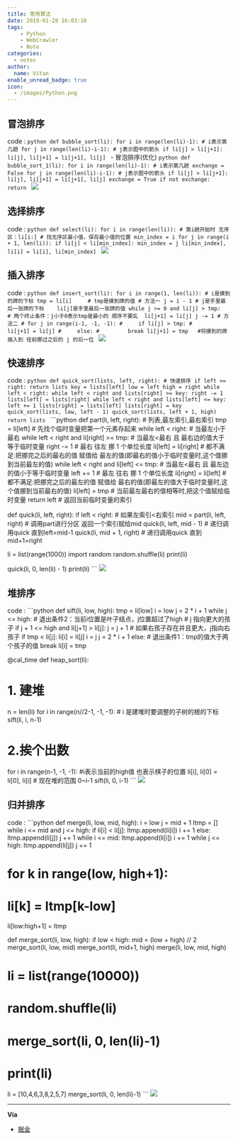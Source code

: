 ```yaml
---
title: 常用算法
date: 2019-01-28 16:03:10
tags:
    - Python
    - WebCrawler
    - Note
categories:
  - notes
author:
  name: Vitan
enable_unread_badge: true
icon:
  - /images/Python.png
---
```

## 冒泡排序
code
:   ```python
    def bubble_sort(li):
    for i in range(len(li)-1): # i表示第几趟
        for j in range(len(li)-i-1): # j表示图中的箭头
            if li[j] > li[j+1]:
                li[j], li[j+1] = li[j+1], li[j]
    ```
    - 冒泡排序(优化)
    ```python
    def bubble_sort_1(li):
    for i in range(len(li)-1): # i表示第几趟
        exchange = False
        for j in range(len(li)-i-1): # j表示图中的箭头
            if li[j] > li[j+1]:
                li[j], li[j+1] = li[j+1], li[j]
                exchange = True
        if not exchange:
            return
    ```
     ![](http://ww1.sinaimg.cn/large/d71f8b2fgy1fzmd387i4dg20my075thy.gif)

## 选择排序
code
:   ```python
    def select(li):
    for i in range(len(li)):
        # 第i趟开始时 无序区：li[i:]
        # 找无序区最小值，保存最小值的位置
        min_index = i
        for j in range(i + 1, len(li)):
            if li[j] < li[min_index]:
                min_index = j
        li[min_index], li[i] = li[i], li[min_index]
    ```
     ![](http://ww1.sinaimg.cn/large/d71f8b2fgy1fzmd59l74bg20mj06wdsb.gif)

## 插入排序
code
:   ```python
    def insert_sort(li):
    for i in range(1, len(li)): # i是摸到的牌的下标
        tmp = li[i]     # tmp是摸到牌的值
        # 方法一
        j = i - 1 # j是手里最后一张牌的下标    li[j]是手里最后一张牌的值
        while j >= 0 and li[j] > tmp:   # 两个终止条件：j小于0表示tmp是最小的 顺序不要乱 
            li[j+1] = li[j]
            j -= 1
        # 方法二
        # for j in range(i-1, -1, -1):
        #     if li[j] > tmp:
        #         li[j+1] = li[j]
        #     else:
        #         break
        li[j+1] = tmp   #将摸到的牌 插入到 往前挪过之后的 j 的后一位
    ```
    ![](http://ww1.sinaimg.cn/large/d71f8b2fgy1fzmd6llbs8g20mj0e1n6v.gif)

 ##  快速排序
 code 
 :  ```python
    def quick_sort(lists, left, right):
        # 快速排序
        if left >= right:
            return lists
        key = lists[left]
        low = left
        high = right
        while left < right:
            while left < right and lists[right] >= key:
                right -= 1
            lists[left] = lists[right]
            while left < right and lists[left] <= key:
                left += 1
            lists[right] = lists[left]
        lists[right] = key
        quick_sort(lists, low, left - 1)
        quick_sort(lists, left + 1, high)
        return lists
    ```
    ```python
    def part(li, left, right):  # 列表,最左索引,最右索引
        tmp = li[left]  # 先找个临时变量把第一个元素存起来
        while left < right:  # 当最左小于最右
            while left < right and li[right] >= tmp:  # 当最左<最右 且 最右边的值大于等于临时变量
                right -= 1  # 最右 往左 挪 1 个单位长度
            li[left] = li[right]  # 都不满足:把挪完之后的最右的值 赋值给 最左的值(即最右的值小于临时变量时,这个值挪到当前最左的值)
            while left < right and li[left] <= tmp:  # 当最左<最右 且 最左边的值小于等于临时变量
                left += 1  # 最左 往右 挪 1 个单位长度
            li[right] = li[left]  # 都不满足:把挪完之后的最左的值 赋值给 最右的值(即最左的值大于临时变量时,这个值挪到当前最右的值)
        li[left] = tmp  # 当前最左最右的值相等时,把这个值赋给临时变量
        return left  # 返回当前临时变量的索引

def quick(li, left, right):
   if left < right:  # 如果左索引<右索引
       mid = part(li, left, right)  # 调用part进行分区 返回一个索引赋给mid
       quick(li, left, mid - 1)  # 递归调用quick 直到left=mid-1
       quick(li, mid + 1, right)  # 递归调用quick 直到mid+1=right

li = list(range(1000))
import random
random.shuffle(li)
print(li)

quick(li, 0, len(li) - 1)
print(li)
    ```
    ![](http://ww1.sinaimg.cn/large/d71f8b2fgy1fzmdanwsgsg20mj070jyl.gif)

## 堆排序
code
:   ```python
def sift(li, low, high):
   tmp = li[low]
   i = low
   j = 2 * i + 1
   while j <= high: # 退出条件2：当前i位置是叶子结点，j位置超过了high
       # j 指向更大的孩子
       if j + 1 <= high and li[j+1] > li[j]:
           j = j + 1 # 如果右孩子存在并且更大，j指向右孩子
       if tmp < li[j]:
           li[i] = li[j]
           i = j
           j = 2 * i + 1
       else:       # 退出条件1：tmp的值大于两个孩子的值
           break
   li[i] = tmp

@cal_time
def heap_sort(li):
   # 1. 建堆
   n = len(li)
   for i in range(n//2-1, -1, -1):
       # i 是建堆时要调整的子树的根的下标
       sift(li, i, n-1)
   # 2.挨个出数
   for i in range(n-1, -1, -1): #i表示当前的high值 也表示棋子的位置
       li[i], li[0] = li[0], li[i]
       # 现在堆的范围 0~i-1
       sift(li, 0, i-1)
    ```
     ![](http://ww1.sinaimg.cn/large/d71f8b2fgy1fzmdmm0b4og20f70a4hdt.gif)

## 归并排序
code
:   ```python
    def merge(li, low, mid, high):
   i = low
   j = mid + 1
   ltmp = []
   while i <= mid and j <= high:
       if li[i] < li[j]:
           ltmp.append(li[i])
           i += 1
       else:
           ltmp.append(li[j])
           j += 1
   while i <= mid:
       ltmp.append(li[i])
       i += 1
   while j <= high:
       ltmp.append(li[j])
       j += 1
   # for k in range(low, high+1):
   #     li[k] = ltmp[k-low]
   li[low:high+1] = ltmp

def merge_sort(li, low, high):
   if low < high:
       mid = (low + high) // 2
       merge_sort(li, low, mid)
       merge_sort(li, mid+1, high)
       merge(li, low, mid, high)

# li = list(range(10000))
# random.shuffle(li)
# merge_sort(li, 0, len(li)-1)
# print(li)
li = [10,4,6,3,8,2,5,7]
merge_sort(li, 0, len(li)-1)
    ```
    ![](http://ww1.sinaimg.cn/large/d71f8b2fgy1fzmdntnj2sg20mj0e1k05.gif)

---
**Via**
- [掘金](https://juejin.im/post/5b6ba2d26fb9a04fde5af361)
